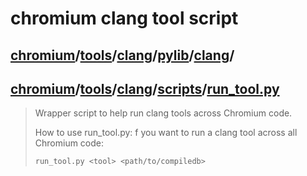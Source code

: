 # chromium clang tool script



## [chromium](https://github.com/chromium/chromium)/[tools](https://github.com/chromium/chromium/tree/main/tools)/[clang](https://github.com/chromium/chromium/tree/main/tools/clang)/[pylib](https://github.com/chromium/chromium/tree/main/tools/clang/pylib)/[**clang**](https://github.com/chromium/chromium/tree/main/tools/clang/pylib/clang)/



## [chromium](https://github.com/chromium/chromium)/[tools](https://github.com/chromium/chromium/tree/main/tools)/[clang](https://github.com/chromium/chromium/tree/main/tools/clang)/[scripts](https://github.com/chromium/chromium/tree/main/tools/clang/scripts)/[**run_tool.py**](https://github.com/chromium/chromium/blob/main/tools/clang/scripts/run_tool.py)

> Wrapper script to help run clang tools across Chromium code.
>
> How to use run_tool.py: f you want to run a clang tool across all Chromium code:
>
> ```sh
> run_tool.py <tool> <path/to/compiledb>
> ```
>
> 

